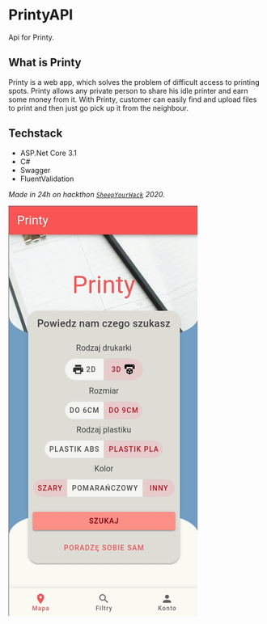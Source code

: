 # PrintyAPI

 Api for Printy.

## What is Printy

Printy is a web app, which solves the problem of difficult access to printing spots. Printy allows any private person to share his idle printer and earn some money from it. With Printy, customer can easily find and upload files to print and then just go pick up it from the neighbour. 

## Techstack

* ASP.Net Core 3.1
* C#
* Swagger
* FluentValidation

*Made in 24h on hackthon [`SheepYourHack`](https://sheepyourhack.com/) 2020.*

![GIF](Docs/printy.gif)